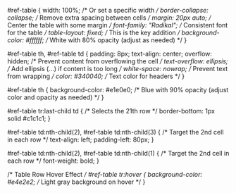 #ref-table {
  width: 100%; /* Or set a specific width */
  border-collapse: collapse; /* Remove extra spacing between cells */
  margin: 20px auto; /* Center the table with some margin */
  font-family: "Radikal"; /* Consistent font for the table */
  table-layout: fixed; /* This is the key addition */
  background-color: #ffffff; /* White with 80% opacity (adjust as needed) */
}


#ref-table th, #ref-table td {
  padding: 8px;
  text-align: center;
  overflow: hidden; /* Prevent content from overflowing the cell */
  text-overflow: ellipsis; /* Add ellipsis (...) if content is too long */
  white-space: nowrap; /* Prevent text from wrapping */
  color: #340040; /* Text color for headers */
}


#ref-table th {
  background-color: #e1e0e0; /* Blue with 90% opacity (adjust color and opacity as needed) */
}

#ref-table tr:last-child td { /* Selects the 21th row */
  border-bottom: 1px solid #c1c1c1; 
}

#ref-table td:nth-child(2),
#ref-table td:nth-child(3) {  /* Target the 2nd cell in each row */
  text-align: left; 
  padding-left: 80px;
}

#ref-table td:nth-child(2),
#ref-table td:nth-child(1) {  /* Target the 2nd cell in each row */
  font-weight: bold; 
}

/* Table Row Hover Effect */
#ref-table tr:hover {
  background-color: #e4e2e2; /* Light gray background on hover */
}